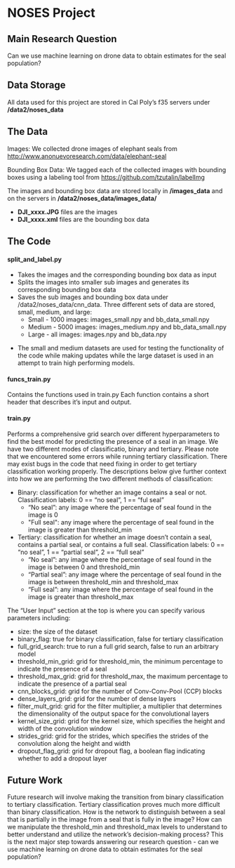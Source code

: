 # NOSES Project

## Main Research Question
Can we use machine learning on drone data to obtain estimates for the seal population?

## Data Storage
All data used for this project are stored in Cal Poly’s f35 servers under **/data2/noses_data**

## The Data
Images: We collected drone images of elephant seals from http://www.anonuevoresearch.com/data/elephant-seal

Bounding Box Data: We tagged each of the collected images with bounding boxes using a labeling tool from https://github.com/tzutalin/labelImg

The images and bounding box data are stored locally in **/images_data** and on the servers in **/data2/noses_data/images_data/**
- **DJI_xxxx.JPG** files are the images
- **DJI_xxxx.xml** files are the bounding box data

## The Code
#### split_and_label.py
- Takes the images and the corresponding bounding box data as input
- Splits the images into smaller sub images and generates its corresponding bounding box data
- Saves the sub images and bounding box data under /data2/noses_data/cnn_data.  Three different sets of data are stored, small, medium, and large:
  - Small - 1000 images: images_small.npy and bb_data_small.npy
  - Medium - 5000 images: images_medium.npy and bb_data_small.npy
  - Large - all images: images.npy and bb_data.npy

* The small and medium datasets are used for testing the functionality of the code while making updates while the large dataset is used in an attempt to train high performing models.

#### funcs_train.py
Contains the functions used in train.py
Each function contains a short header that describes it’s input and output.

#### train.py
Performs a comprehensive grid search over different hyperparameters to find the best model for predicting the presence of a seal in an image.  We have two different modes of classificatio, binary and tertiary.  Please note that we encountered some errors while running tertiary classification.  There may exist bugs in the code that need fixing in order to get tertiary classification working properly.  The descriptions below give further context into how we are performing the two different methods of classification:
- Binary: classification for whether an image contains a seal or not.  Classification labels: 0 == “no seal”, 1 == “ful seal”
  - “No seal”: any image where the percentage of seal found in the image is 0
  - "Full seal": any image where the percentage of seal found in the image is greater than threshold_min
- Tertiary: classification for whether an image doesn’t contain a seal, contains a partial seal, or contains a full seal.  Classification labels: 0 == “no seal”, 1 == “partial seal”, 2 == “full seal”
  - “No seal”: any image where the percentage of seal found in the image is between 0 and threshold_min
  - “Partial seal”: any image where the percentage of seal found in the image is between threshold_min and threshold_max
  - “Full seal”: any image where the percentage of seal found in the image is greater than threshold_max

The “User Input” section at the top is where you can specify various parameters including:
- size: the size of the dataset
- binary_flag: true for binary classification, false for tertiary classification 
- full_grid_search: true to run a full grid search, false to run an arbitrary model
- threshold_min_grid: grid for threshold_min, the minimum percentage to indicate the presence of a seal
- threshold_max_grid: grid for threshold_max, the maximum percentage to indicate the presence of a partial seal
- cnn_blocks_grid: grid for the number of Conv-Conv-Pool (CCP) blocks
- dense_layers_grid: grid for the number of dense layers
- filter_mult_grid: grid for the filter multiplier, a multiplier that determines the dimensionality of the output space for the convolutional layers
- kernel_size_grid: grid for the kernel size, which specifies the height and width of the convolution window
- strides_grid: grid for the strides, which specifies the strides of the convolution along the height and width
- dropout_flag_grid: grid for dropout flag, a boolean flag indicating whether to add a dropout layer 

## Future Work
Future research will involve making the transition from binary classification to tertiary classification.  Tertiary classification proves much more difficult than binary classification.  How is the network to distinguish between a seal that is partially in the image from a seal that is fully in the image?  How can we manipulate the threshold_min and threshold_max levels to understand to better understand and utilize the network’s decision-making process?  This is the next major step towards answering our research question - can we use machine learning on drone data to obtain estimates for the seal population?



